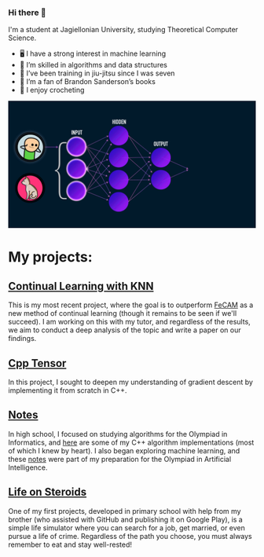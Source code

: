 ### Hi there 👋

I'm a student at Jagiellonian University, studying Theoretical Computer Science. 
- 🖥️ I have a strong interest in machine learning
- 🦾 I’m skilled in algorithms and data structures
- 🥋 I’ve been training in jiu-jitsu since I was seven
- 📖 I’m a fan of Brandon Sanderson’s books
- 🧶 I enjoy crocheting

![](https://github.com/Hubizon/Hubizon/blob/main/ml_hubert.gif)
<!--
I found the GIF here: https://medium.com/@p._./neural-nets-299072b6e45f
but it says "Ref: AnaylticsVidhya"
Later, I've edited it in GIMP (I'm too poor for Photoshop).
-->

# My projects:

## [Continual Learning with KNN](https://github.com/Hubizon/continual-learning-knn)
This is my most recent project, where the goal is to outperform [FeCAM](https://arxiv.org/abs/2309.14062) as a new method of continual learning (though it remains to be seen if we'll succeed). I am working on this with my tutor, and regardless of the results, we aim to conduct a deep analysis of the topic and write a paper on our findings.

## [Cpp Tensor](https://github.com/Hubizon/cpp-tensor)
In this project, I sought to deepen my understanding of gradient descent by implementing it from scratch in C++.

## [Notes]()
In high school, I focused on studying algorithms for the Olympiad in Informatics, and [here](https://github.com/Hubizon/cpp-algorithms) are some of my C++ algorithm implementations (most of which I knew by heart). I also began exploring machine learning, and these [notes](https://github.com/Hubizon/ml-notes) were part of my preparation for the Olympiad in Artificial Intelligence.

## [Life on Steroids](https://github.com/Hubizon/game-of-life)
One of my first projects, developed in primary school with help from my brother (who assisted with GitHub and publishing it on Google Play), is a simple life simulator where you can search for a job, get married, or even pursue a life of crime. Regardless of the path you choose, you must always remember to eat and stay well-rested!
